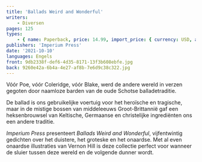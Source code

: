 ```yaml
---
title: 'Ballads Weird and Wonderful'
writers:
    - Diversen
pages: 125
types:
    - { name: Paperback, price: 14.99, import_price: { currency: USD, amount: 13.6 }, isbn: 978-1-922602-19-0 }
publishers: 'Imperium Press'
date: '2021-10-10'
languages: Engels
front: 9db2338f-def6-4d35-8171-13f3b608ebfe.jpg
back: 9260e42a-6b4a-4e27-af8b-7e6d9c38c322.jpg
---
```


Vóór Poe, vóór Coleridge, vóór Blake, werd de andere wereld in verzen gegoten door naamloze barden van de oude Schotse balladetraditie.

De ballad is ons gebruikelijke voertuig voor het heroïsche en tragische, maar in de mistige bossen van middeleeuws Groot-Brittannië gaf een heksenbrouwsel van Keltische, Germaanse en christelijke ingrediënten ons een andere traditie.

*Imperium Press* presenteert *Ballads Weird and Wonderful*, vijfentwintig gedichten over het duistere, het groteske en het onaardse. Met al even onaardse illustraties van Vernon Hill is deze collectie perfect voor wanneer de sluier tussen deze wereld en de volgende dunner wordt.
